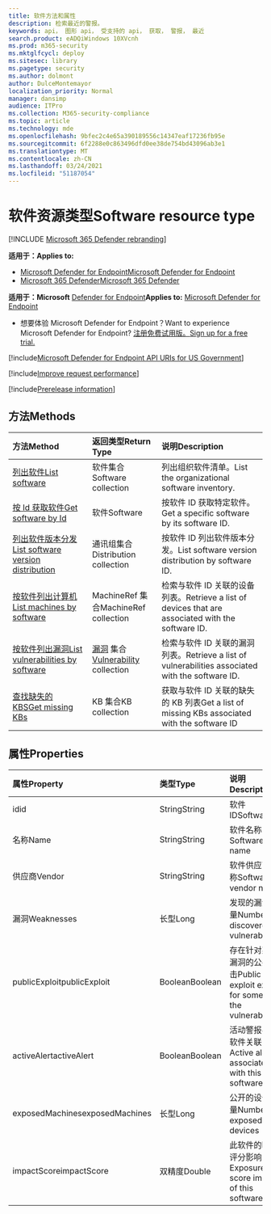 ```yaml
---
title: 软件方法和属性
description: 检索最近的警报。
keywords: api， 图形 api， 受支持的 api， 获取， 警报， 最近
search.product: eADQiWindows 10XVcnh
ms.prod: m365-security
ms.mktglfcycl: deploy
ms.sitesec: library
ms.pagetype: security
ms.author: dolmont
author: DulceMontemayor
localization_priority: Normal
manager: dansimp
audience: ITPro
ms.collection: M365-security-compliance
ms.topic: article
ms.technology: mde
ms.openlocfilehash: 9bfec2c4e65a390189556c14347eaf17236fb95e
ms.sourcegitcommit: 6f2288e0c863496dfd0ee38de754bd43096ab3e1
ms.translationtype: MT
ms.contentlocale: zh-CN
ms.lasthandoff: 03/24/2021
ms.locfileid: "51187054"
---
```

# <a name="software-resource-type"></a><span data-ttu-id="fb54e-104">软件资源类型</span><span class="sxs-lookup"><span data-stu-id="fb54e-104">Software resource type</span></span>

[!INCLUDE [Microsoft 365 Defender rebranding](../../includes/microsoft-defender.md)]

<span data-ttu-id="fb54e-105">**适用于：**</span><span class="sxs-lookup"><span data-stu-id="fb54e-105">**Applies to:**</span></span>
- [<span data-ttu-id="fb54e-106">Microsoft Defender for Endpoint</span><span class="sxs-lookup"><span data-stu-id="fb54e-106">Microsoft Defender for Endpoint</span></span>](https://go.microsoft.com/fwlink/p/?linkid=2154037)
- [<span data-ttu-id="fb54e-107">Microsoft 365 Defender</span><span class="sxs-lookup"><span data-stu-id="fb54e-107">Microsoft 365 Defender</span></span>](https://go.microsoft.com/fwlink/?linkid=2118804)

<span data-ttu-id="fb54e-108">**适用于：Microsoft** [Defender for Endpoint](https://go.microsoft.com/fwlink/?linkid=2154037)</span><span class="sxs-lookup"><span data-stu-id="fb54e-108">**Applies to:** [Microsoft Defender for Endpoint](https://go.microsoft.com/fwlink/?linkid=2154037)</span></span>

- <span data-ttu-id="fb54e-109">想要体验 Microsoft Defender for Endpoint？</span><span class="sxs-lookup"><span data-stu-id="fb54e-109">Want to experience Microsoft Defender for Endpoint?</span></span> [<span data-ttu-id="fb54e-110">注册免费试用版。</span><span class="sxs-lookup"><span data-stu-id="fb54e-110">Sign up for a free trial.</span></span>](https://www.microsoft.com/microsoft-365/windows/microsoft-defender-atp?ocid=docs-wdatp-exposedapis-abovefoldlink)

[!include[Microsoft Defender for Endpoint API URIs for US Government](../../includes/microsoft-defender-api-usgov.md)]

[!include[Improve request performance](../../includes/improve-request-performance.md)]


[!include[Prerelease information](../../includes/prerelease.md)]

## <a name="methods"></a><span data-ttu-id="fb54e-111">方法</span><span class="sxs-lookup"><span data-stu-id="fb54e-111">Methods</span></span>

<span data-ttu-id="fb54e-112">方法</span><span class="sxs-lookup"><span data-stu-id="fb54e-112">Method</span></span> |<span data-ttu-id="fb54e-113">返回类型</span><span class="sxs-lookup"><span data-stu-id="fb54e-113">Return Type</span></span> |<span data-ttu-id="fb54e-114">说明</span><span class="sxs-lookup"><span data-stu-id="fb54e-114">Description</span></span>
:---|:---|:---
[<span data-ttu-id="fb54e-115">列出软件</span><span class="sxs-lookup"><span data-stu-id="fb54e-115">List software</span></span>](get-software.md) | <span data-ttu-id="fb54e-116">软件集合</span><span class="sxs-lookup"><span data-stu-id="fb54e-116">Software collection</span></span> | <span data-ttu-id="fb54e-117">列出组织软件清单。</span><span class="sxs-lookup"><span data-stu-id="fb54e-117">List the organizational software inventory.</span></span>
[<span data-ttu-id="fb54e-118">按 Id 获取软件</span><span class="sxs-lookup"><span data-stu-id="fb54e-118">Get software by Id</span></span>](get-software-by-id.md) | <span data-ttu-id="fb54e-119">软件</span><span class="sxs-lookup"><span data-stu-id="fb54e-119">Software</span></span> | <span data-ttu-id="fb54e-120">按软件 ID 获取特定软件。</span><span class="sxs-lookup"><span data-stu-id="fb54e-120">Get a specific software by its software ID.</span></span>
[<span data-ttu-id="fb54e-121">列出软件版本分发</span><span class="sxs-lookup"><span data-stu-id="fb54e-121">List software version distribution</span></span>](get-software-ver-distribution.md)| <span data-ttu-id="fb54e-122">通讯组集合</span><span class="sxs-lookup"><span data-stu-id="fb54e-122">Distribution collection</span></span> | <span data-ttu-id="fb54e-123">按软件 ID 列出软件版本分发。</span><span class="sxs-lookup"><span data-stu-id="fb54e-123">List software version distribution by software ID.</span></span>
[<span data-ttu-id="fb54e-124">按软件列出计算机</span><span class="sxs-lookup"><span data-stu-id="fb54e-124">List machines by software</span></span>](get-machines-by-software.md)| <span data-ttu-id="fb54e-125">MachineRef 集合</span><span class="sxs-lookup"><span data-stu-id="fb54e-125">MachineRef collection</span></span> | <span data-ttu-id="fb54e-126">检索与软件 ID 关联的设备列表。</span><span class="sxs-lookup"><span data-stu-id="fb54e-126">Retrieve a list of devices that are associated with the software ID.</span></span>
[<span data-ttu-id="fb54e-127">按软件列出漏洞</span><span class="sxs-lookup"><span data-stu-id="fb54e-127">List vulnerabilities by software</span></span>](get-vuln-by-software.md) | <span data-ttu-id="fb54e-128">[漏洞](vulnerability.md) 集合</span><span class="sxs-lookup"><span data-stu-id="fb54e-128">[Vulnerability](vulnerability.md) collection</span></span> | <span data-ttu-id="fb54e-129">检索与软件 ID 关联的漏洞列表。</span><span class="sxs-lookup"><span data-stu-id="fb54e-129">Retrieve a list of vulnerabilities associated with the software ID.</span></span>
[<span data-ttu-id="fb54e-130">查找缺失的 KBS</span><span class="sxs-lookup"><span data-stu-id="fb54e-130">Get missing KBs</span></span>](get-missing-kbs-software.md) | <span data-ttu-id="fb54e-131">KB 集合</span><span class="sxs-lookup"><span data-stu-id="fb54e-131">KB collection</span></span> | <span data-ttu-id="fb54e-132">获取与软件 ID 关联的缺失的 KB 列表</span><span class="sxs-lookup"><span data-stu-id="fb54e-132">Get a list of missing KBs associated with the software ID</span></span>

## <a name="properties"></a><span data-ttu-id="fb54e-133">属性</span><span class="sxs-lookup"><span data-stu-id="fb54e-133">Properties</span></span>

<span data-ttu-id="fb54e-134">属性</span><span class="sxs-lookup"><span data-stu-id="fb54e-134">Property</span></span> |   <span data-ttu-id="fb54e-135">类型</span><span class="sxs-lookup"><span data-stu-id="fb54e-135">Type</span></span>   |   <span data-ttu-id="fb54e-136">说明</span><span class="sxs-lookup"><span data-stu-id="fb54e-136">Description</span></span>
:---|:---|:---
<span data-ttu-id="fb54e-137">id</span><span class="sxs-lookup"><span data-stu-id="fb54e-137">id</span></span> | <span data-ttu-id="fb54e-138">String</span><span class="sxs-lookup"><span data-stu-id="fb54e-138">String</span></span> | <span data-ttu-id="fb54e-139">软件 ID</span><span class="sxs-lookup"><span data-stu-id="fb54e-139">Software ID</span></span>
<span data-ttu-id="fb54e-140">名称</span><span class="sxs-lookup"><span data-stu-id="fb54e-140">Name</span></span> | <span data-ttu-id="fb54e-141">String</span><span class="sxs-lookup"><span data-stu-id="fb54e-141">String</span></span> | <span data-ttu-id="fb54e-142">软件名称</span><span class="sxs-lookup"><span data-stu-id="fb54e-142">Software name</span></span>
<span data-ttu-id="fb54e-143">供应商</span><span class="sxs-lookup"><span data-stu-id="fb54e-143">Vendor</span></span> | <span data-ttu-id="fb54e-144">String</span><span class="sxs-lookup"><span data-stu-id="fb54e-144">String</span></span> | <span data-ttu-id="fb54e-145">软件供应商名称</span><span class="sxs-lookup"><span data-stu-id="fb54e-145">Software vendor name</span></span>
<span data-ttu-id="fb54e-146">漏洞</span><span class="sxs-lookup"><span data-stu-id="fb54e-146">Weaknesses</span></span> | <span data-ttu-id="fb54e-147">长型</span><span class="sxs-lookup"><span data-stu-id="fb54e-147">Long</span></span> | <span data-ttu-id="fb54e-148">发现的漏洞数量</span><span class="sxs-lookup"><span data-stu-id="fb54e-148">Number of discovered vulnerabilities</span></span>
<span data-ttu-id="fb54e-149">publicExploit</span><span class="sxs-lookup"><span data-stu-id="fb54e-149">publicExploit</span></span> | <span data-ttu-id="fb54e-150">Boolean</span><span class="sxs-lookup"><span data-stu-id="fb54e-150">Boolean</span></span> | <span data-ttu-id="fb54e-151">存在针对某些漏洞的公共攻击</span><span class="sxs-lookup"><span data-stu-id="fb54e-151">Public exploit exists for some of the vulnerabilities</span></span>
<span data-ttu-id="fb54e-152">activeAlert</span><span class="sxs-lookup"><span data-stu-id="fb54e-152">activeAlert</span></span> | <span data-ttu-id="fb54e-153">Boolean</span><span class="sxs-lookup"><span data-stu-id="fb54e-153">Boolean</span></span> | <span data-ttu-id="fb54e-154">活动警报与此软件关联</span><span class="sxs-lookup"><span data-stu-id="fb54e-154">Active alert is associated with this software</span></span>
<span data-ttu-id="fb54e-155">exposedMachines</span><span class="sxs-lookup"><span data-stu-id="fb54e-155">exposedMachines</span></span> | <span data-ttu-id="fb54e-156">长型</span><span class="sxs-lookup"><span data-stu-id="fb54e-156">Long</span></span> | <span data-ttu-id="fb54e-157">公开的设备数量</span><span class="sxs-lookup"><span data-stu-id="fb54e-157">Number of exposed devices</span></span>
<span data-ttu-id="fb54e-158">impactScore</span><span class="sxs-lookup"><span data-stu-id="fb54e-158">impactScore</span></span> | <span data-ttu-id="fb54e-159">双精度</span><span class="sxs-lookup"><span data-stu-id="fb54e-159">Double</span></span> | <span data-ttu-id="fb54e-160">此软件的曝光评分影响</span><span class="sxs-lookup"><span data-stu-id="fb54e-160">Exposure score impact of this software</span></span>

